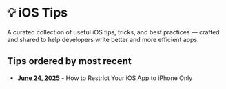 # 💡 iOS Tips

A curated collection of useful iOS tips, tricks, and best practices — crafted and shared to help developers write better and more efficient apps.

## Tips ordered by most recent

- **[June 24, 2025](./tips/How-to-Restrict-Your-iOS-App-to-iPhone-Only.md)** - How to Restrict Your iOS App to iPhone Only

